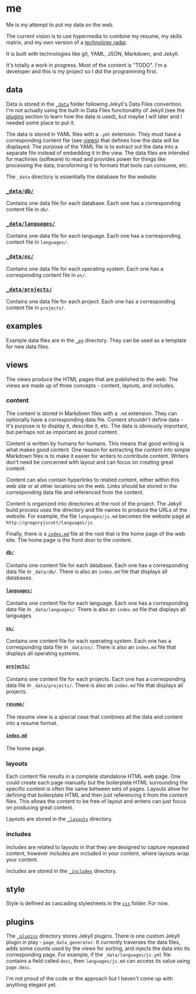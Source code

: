 # me

Me is my attempt to put my data on the web.

The current vision is to use hypermedia to combine my resume, my skills matrix, and my own version of a [technology radar](http://www.thoughtworks.com/radar).

It is built with technologies like git, YAML, JSON, Markdown, and Jekyll.

It's totally a work in progress. Most of the content is "TODO". I'm a developer and this is my project so I did the programming first.

## data

Data is stored in the [`_data`](_data) folder following Jekyll's Data Files convention. I'm not actually using the built-in Data Files functionality of Jekyll (see the [plugins](#plugins) section to learn how the data is used), but maybe I will later and I needed some place to put it.

The data is stored in YAML files with a `.yml` extension. They must have a corresponding content file (see [views](#views)) that defines how the data will be displayed. The purpose of the YAML file is to extract out the data into a separate file instead of embedding it in the view. The data files are intended for machines (software) to read and provides power for things like processing the data, transforming it to formats that tools can consume, etc.

The `_data` directory is essentially the database for the website.

### [`_data/db/`](_data/db)

Contains one data file for each database. Each one has a corresponding content file in `db/`.

### [`_data/languages/`](_data/languages)

Contains one data file for each language. Each one has a corresponding content file in `languages/`.

### [`_data/os/`](_data/os)

Contains one data file for each operating system. Each one has a corresponding content file in `os/`.

### [`_data/projects/`](_data/projects)

Contains one data file for each project. Each one has a corresponding content file in `projects/`.

## examples

Example data files are in the [`_eg`](_eg) directory. They can be used as a template for new data files.

## views

The views produce the HTML pages that are published to the web. The views are made up of three concepts - content, layouts, and includes.

### content

The content is stored in Markdown files with a `.md` extension. They can optionally have a corresponding data file. Content shouldn't define data - it's purpose is to display it, describe it, etc. The data is obviously important, but perhaps not as important as _good_ content.

Content is written by humans for humans. This means that good writing is what makes good content. One reason for extracting the content into simple Markdown files is to make it easier for writers to contribute content. Writers don't need be concerned with layout and can focus on creating great content.

Content can also contain hyperlinks to related content, either within this web site or at other locations on the web. Links should be stored in the corresponding data file and referenced from the content.

Content is organized into directories at the root of the project. The Jekyll build process uses the directory and file names to produce the URLs of the website. For example, the file `languages/js.md` becomes the website page at `http://gregoryjscott/languages/js`.

Finally, there is a [`index.md`](index.md) file at the root that is the home page of the web site. The home page is the front door to the content.

#### [`db/`](db)

Contains one content file for each database. Each one has a corresponding data file in `_data/db/`. There is also an `index.md` file that displays all databases.

#### [`languages/`](languages)

Contains one content file for each language. Each one has a corresponding data file in `_data/languages/`. There is also an `index.md` file that displays all languages.

#### [`os/`](os)

Contains one content file for each operating system. Each one has a corresponding data file in `_data/os/`. There is also an `index.md` file that displays all operating systems.

#### [`projects/`](projects)

Contains one content file for each projects. Each one has a corresponding data file in `_data/projects/`. There is also an `index.md` file that displays all projects.

#### [`resume/`](resume)

The resume view is a special case that combines all the data and content into a resume format.

#### [`index.md`](index.md)

The home page.

### layouts

Each content file results in a complete standalone HTML web page. One could create each page manually but the boilerplate HTML surrounding the specific content is often the same between sets of pages. Layouts allow for defining that boilerplate HTML and then just referencing it from the content files. This allows the content to be free of layout and writers can just focus on producing great content.

Layouts are stored in the [`_layouts`](_layouts) directory.

### includes

Includes are related to layouts in that they are designed to capture repeated content, however includes are included in your content, where layouts wrap your content.

Includes are stored in the [`_includes`](_includes) directory.

## style

Style is defined as cascading stylesheets in the [`css`](css) folder. For now.

## plugins

The [`_plugins`](_plugins) directory stores Jekyll plugins. There is one custom Jekyll plugin in play - `page_data_generator`. It currently traverses the data files, adds some counts used by the views for sorting, and injects the data into its corresponding page. For example, if the `_data/languages/js.yml` file contains a field called `desc`, then `languages/js.md` can access its value using `page.desc`.

I'm not proud of the code or the approach but I haven't come up with anything elegant yet.
